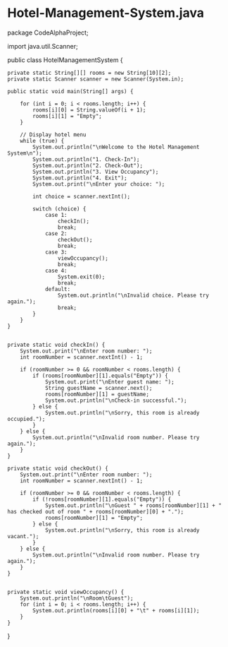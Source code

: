 # Hotel-Management-System.java
package CodeAlphaProject;

import java.util.Scanner;

public class HotelManagementSystem {

    private static String[][] rooms = new String[10][2];
    private static Scanner scanner = new Scanner(System.in);

    public static void main(String[] args) {

        for (int i = 0; i < rooms.length; i++) {
            rooms[i][0] = String.valueOf(i + 1);
            rooms[i][1] = "Empty";
        }

        // Display hotel menu
        while (true) {
            System.out.println("\nWelcome to the Hotel Management System\n");
            System.out.println("1. Check-In");
            System.out.println("2. Check-Out");
            System.out.println("3. View Occupancy");
            System.out.println("4. Exit");
            System.out.print("\nEnter your choice: ");

            int choice = scanner.nextInt();

            switch (choice) {
                case 1:
                    checkIn();
                    break;
                case 2:
                    checkOut();
                    break;
                case 3:
                    viewOccupancy();
                    break;
                case 4:
                    System.exit(0);
                    break;
                default:
                    System.out.println("\nInvalid choice. Please try again.");
                    break;
            }
        }
    }


    private static void checkIn() {
        System.out.print("\nEnter room number: ");
        int roomNumber = scanner.nextInt() - 1;

        if (roomNumber >= 0 && roomNumber < rooms.length) {
            if (rooms[roomNumber][1].equals("Empty")) {
                System.out.print("\nEnter guest name: ");
                String guestName = scanner.next();
                rooms[roomNumber][1] = guestName;
                System.out.println("\nCheck-in successful.");
            } else {
                System.out.println("\nSorry, this room is already occupied.");
            }
        } else {
            System.out.println("\nInvalid room number. Please try again.");
        }
    }

    private static void checkOut() {
        System.out.print("\nEnter room number: ");
        int roomNumber = scanner.nextInt() - 1;

        if (roomNumber >= 0 && roomNumber < rooms.length) {
            if (!rooms[roomNumber][1].equals("Empty")) {
                System.out.println("\nGuest " + rooms[roomNumber][1] + " has checked out of room " + rooms[roomNumber][0] + ".");
                rooms[roomNumber][1] = "Empty";
            } else {
                System.out.println("\nSorry, this room is already vacant.");
            }
        } else {
            System.out.println("\nInvalid room number. Please try again.");
        }
    }


    private static void viewOccupancy() {
        System.out.println("\nRoom\tGuest");
        for (int i = 0; i < rooms.length; i++) {
            System.out.println(rooms[i][0] + "\t" + rooms[i][1]);
        }
    }
}

